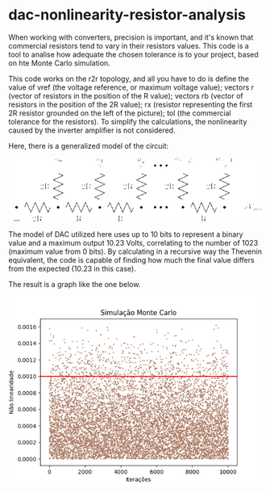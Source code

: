 # dac-nonlinearity-resistor-analysis
When working with converters, precision is important, and it's known that commercial resistors tend to vary in their resistors values. This code is a tool to analise how adequate the chosen tolerance is to your project, based on hte Monte Carlo simulation.

This code works on the r2r topology, and all you have to do is define the value of vref (the voltage reference, or maximum voltage value); vectors r (vector of resistors  in the position of the R value); vectors rb (vector of resistors in the position of the 2R value); rx (resistor representing the first 2R resistor grounded on the left of the picture); tol (the commercial tolerance for the resistors). To simplify the calculations, the nonlinearity caused by the inverter amplifier is not considered.

Here, there is a generalized model of the circuit:

![fig1](img/r2r-ladder.png)

The model of DAC utilized here uses up to 10 bits to represent a binary value and a maximum output 10.23 Volts, correlating to the number of 1023 (maximum value from 0 bits). By calculating in a recursive way the Thevenin equivalent, the code is capable of finding how much the final value differs from the expected (10.23 in this case).

The result is a graph like the one below.

![fig1](img/fig_sim.png)
